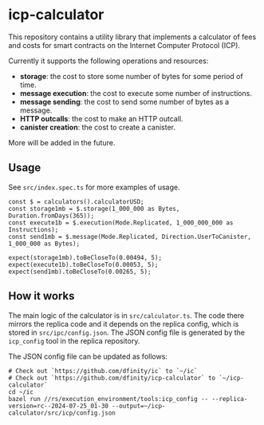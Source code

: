 # icp-calculator

This repository contains a utility library that implements a calculator of fees
and costs for smart contracts on the Internet Computer Protocol (ICP).

Currently it supports the following operations and resources:

- **storage**: the cost to store some number of bytes for some period of time.
- **message execution**: the cost to execute some number of instructions.
- **message sending**: the cost to send some number of bytes as a message.
- **HTTP outcalls**: the cost to make an HTTP outcall.
- **canister creation**: the cost to create a canister.

More will be added in the future.

## Usage

See `src/index.spec.ts` for more examples of usage.

```
const $ = calculators().calculatorUSD;
const storage1mb = $.storage(1_000_000 as Bytes, Duration.fromDays(365));
const execute1b = $.execution(Mode.Replicated, 1_000_000_000 as Instructions);
const send1mb = $.message(Mode.Replicated, Direction.UserToCanister, 1_000_000 as Bytes);

expect(storage1mb).toBeCloseTo(0.00494, 5);
expect(execute1b).toBeCloseTo(0.00053, 5);
expect(send1mb).toBeCloseTo(0.00265, 5);
```

## How it works

The main logic of the calculator is in `src/calculator.ts`.
The code there mirrors the replica code and it depends on the replica config, which is stored in `src/ipc/config.json`.
The JSON config file is generated by the `icp_config` tool in the replica repository.

The JSON config file can be updated as follows:

```
# Check out `https://github.com/dfinity/ic` to `~/ic`
# Check out `https://github.com/dfinity/icp-calculator` to `~/icp-calculator`
cd ~/ic
bazel run //rs/execution_environment/tools:icp_config -- --replica-version=rc--2024-07-25_01-30 --output=~/icp-calculator/src/icp/config.json
```
